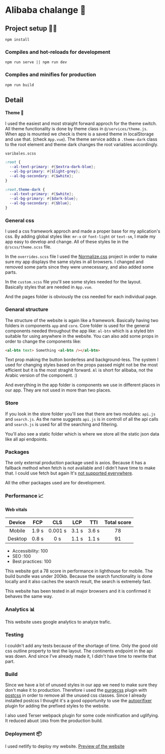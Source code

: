 # Alibaba chalange 🚀

## Project setup 👨‍💻

```
npm install
```

### Compiles and hot-reloads for development

```
npm run serve || npm run dev
```

### Compiles and minifies for production

```
npm run build
```

## Detail

#### Theme 🎨

I used the easiest and most straight forward approch for the theme switch.
All theme functionality is done by theme class in `@/services/theme.js`.
When app is mounted we check is there is a saved theme in localStorage and use that. (check `App.vue`).
The theme service adds a `.theme-dark` class to the root element and theme dark changes the root variables accordingly.

`varibales.scss`

```scss
:root {
  --al-text-primary: #{$extra-dark-blue};
  --al-bg-primary: #{$light-grey};
  --al-bg-secondary: #{$white};
}

:root.theme-dark {
  --al-text-primary: #{$white};
  --al-bg-primary: #{$dark-blue};
  --al-bg-secondary: #{$blue};
}
```

### General css

I used a css framework approch and made a proper base for my aplication's css. By adding global styles like: `mr-x` or `font-light` or `text-sm`, I made my app easy to develop and change. All of these styles lie in the `@/scss/theme.scss` file.

In the `overrides.scss` file I used the [Normalize.css](https://github.com/necolas/normalize.css/) project in order to make sure my app displays the same styles in all browsers. I changed and removed some parts since they were unnecessary, and also added some parts.

In the `custom.scss` file you'll see some styles needed for the layout. Basically styles that are needed in `App.vue`.

And the pages folder is obviously the css needed for each individual page.

### Genaral structure

The structure of the website is again like a framework. Basically having two folders in components `app` and `core`. Core folder is used for the general components needed throughout the app like: `al-btn` which is a styled btn suitable for using anywhere in the website. You can also add some props in order to change the components like:

```html
<al-btn text> Something <al-btn /></al-btn>
```

Text prop making the button borderless and background-less. The system I used for changing styles based on the props passed might not be the most efficient but it is the most straghit forward.
`Al` is short for alibaba, not the Arabic version of the component. :)

And everything in the app folder is components we use in different places in our app. They are not used in more than two places.

### Store

If you look in the store folder you'll see that there are two modules: `api.js` and `search.js`. As the name suggests `api.js` is in controll of all the api calls and `search.js` is used for all the searching and filtering.

You'll also see a static folder which is where we store all the static json data like all api endpoints.

### Packages

The only external production package used is axios. Because it has a fallback method when fetch is not available and I didn't have time to make that. I could use fetch but again It's [not supported everywhere](https://caniuse.com/fetch).

All the other packages used are for development.

### Performance 📈

#### Web vitals

| Device  |  FCP  |   CLS   |  LCP  |  TTI  | Total score |
| :-----: | :---: | :-----: | :---: | :---: | :---------: |
| Mobile  | 1.9 s | 0.001 s | 3.1 s | 3.6 s |     78      |
| Desktop | 0.8 s |   0 s   | 1.1 s | 1.1 s |     91      |

- Accessibility: 100
- SEO :100
- Best practices: 100

This website got a 78 score in performance in lighthouse for mobile. The build bundle was under 200kb.
Because the search functionality is done locally and it also caches the search result, the search is extremely fast.

This website has been tested in all major browsers and it is confirmed it behaves the same way.

### Analytics 📊

This website uses google analytics to analyze trafic.

### Testing

I couldn't add any tests because of the shortage of time. Only the good old css outline property to test the layout.
The continents endpoint in the api was down. And since I've already made it, I didn't have time to rewrite that part.

### Build

Since we have a lot of unused styles in our app we need to make sure they don't make it to production. Therefore i used the [purgecss](https://github.com/FullHuman/purgecss) plugin with [postcss](https://github.com/postcss/postcss) in order to remove all the unused css classes. Since I already installed postcss I thought it's a good opportunity to use the [autoprifixer](https://github.com/postcss/autoprefixer) plugin for adding the prefixed styles to the website.

I also used Terser webpack plugin for some code minification and uglifying. It reduced abuot `10kb` from the production build.

### Deployment 📦

I used netlify to deploy my website. [Preview of the website](https://determined-joliot-ee81d8.netlify.app/)
